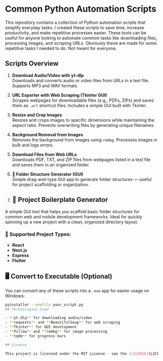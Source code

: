 # Common Python Automation Scripts

This repository contains a collection of Python automation scripts that simplify everyday tasks. I created these scripts to save time, increase productivity, and make repetitive processes easier. These tools can be useful for anyone looking to automate common tasks like downloading files, processing images, and scraping URLs. Obviously these are made for some repetitive tasks I needed to do. Not meant for everyone.

## Scripts Overview

1. **Download Audio/Video with yt-dlp**  
   Downloads and converts audio or video files from URLs in a text file. Supports MP3 and WAV formats.

2. **URL Exporter with Web Scraping (Tkinter GUI)**  
   Scrapes webpages for downloadable files (e.g., PDFs, ZIPs) and saves them as `.url` shortcut files. Includes a simple GUI built with Tkinter.

3. **Resize and Crop Images**  
   Resizes and crops images to specific dimensions while maintaining the aspect ratio. Prevents overwriting files by generating unique filenames.

4. **Background Removal from Images**  
   Removes the background from images using `rembg`. Processes images in bulk and logs errors.

5. **Download Files from Web URLs**  
   Downloads PDF, TXT, and ZIP files from webpages listed in a text file and saves them in an organized folder.

6. **📁 Folder Structure Generator (GUI)**  
  Simple drag-and-type GUI app to generate folder structures — useful for project scaffolding or organization.

7. ## 📁 Project Boilerplate Generator

A simple GUI tool that helps you scaffold basic folder structures for common web and mobile development frameworks. Ideal for quickly spinning up a new project with a clean, organized directory layout.

### 🔧 Supported Project Types:
- **React**
- **Next.js**
- **Express**
- **Flutter**

## 🖥️ Convert to Executable (Optional)

You can convert any of these scripts into a `.exe` app for easier usage on Windows:

```bash
pyinstaller --onefile your_script.py
## Technologies Used

- **yt-dlp** for downloading audio/video
- **requests** and **BeautifulSoup** for web scraping
- **Tkinter** for GUI development
- **Pillow** and **rembg** for image processing
- **tqdm** for progress bars

## License

This project is licensed under the MIT License - see the [LICENSE](LICENSE) file for details.
